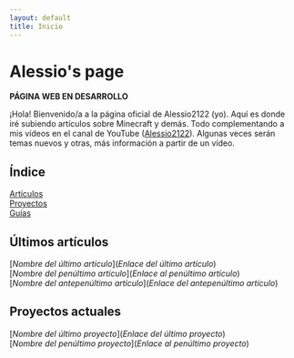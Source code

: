 ```yaml
---
layout: default
title: Inicio
---
```


# Alessio's page

**PÁGINA WEB EN DESARROLLO**

¡Hola! Bienvenido/a a la página oficial de Alessio2122 (yo).
Aquí es donde iré subiendo artículos sobre Minecraft y demás. Todo complementando a mis vídeos en el canal de YouTube (<a href="{{ 'https://youtube.com/@alessio2122mc?si=wJpvai4JHd4zwPSo' | relative_url }}">Alessio2122</a>).
Algunas veces serán temas nuevos y otras, más información a partir de un vídeo.

## Índice

[Artículos](posts/posts.md)<br>
[Proyectos](poyects/proyects.md)<br>
[Guías](guides/guides.md)<br>

## Últimos artículos

[_Nombre del último artículo_](_Enlace del último artículo_) <br>
[_Nombre del penúltimo artículo_](_Enlace al penúltimo artículo_)<br>
[_Nombre del antepenúltimo artículo_](_Enlace del antepenúltimo artículo_)<br>

## Proyectos actuales

[_Nombre del último proyecto_](_Enlace del último proyecto_)<br>
[_Nombre del penúltimo proyecto_](_Enlace al penúltimo proyecto_)<br>